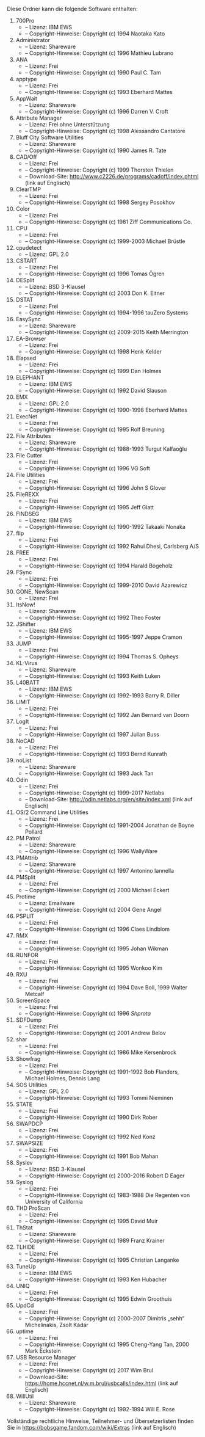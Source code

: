 ﻿Diese Ordner kann die folgende Software enthalten:

1. 700Pro
   - – Lizenz: IBM EWS
   - – Copyright-Hinweise: Copyright (c) 1994 Naotaka Kato
2. Administrator
   - – Lizenz: Shareware
   - – Copyright-Hinweise: Copyright (c) 1996 Mathieu Lubrano
3. ANA
   - – Lizenz: Frei
   - – Copyright-Hinweise: Copyright (c) 1990 Paul C. Tam
4. apptype
   - – Lizenz: Frei
   - – Copyright-Hinweise: Copyright (c) 1993 Eberhard Mattes
5. AppWait
   - – Lizenz: Shareware
   - – Copyright-Hinweise: Copyright (c) 1996 Darren V. Croft
6. Attribute Manager
   - – Lizenz: Frei ohne Unterstützung
   - – Copyright-Hinweise: Copyright (c) 1998 Alessandro Cantatore
7. Bluff City Software Utilities
   - – Lizenz: Shareware
   - – Copyright-Hinweise: Copyright (c) 1990 James R. Tate
8. CAD/Off
   - – Lizenz: Frei
   - – Copyright-Hinweise: Copyright (c) 1999 Thorsten Thielen
   - – Download-Site: http://www.c2226.de/programs/cadoff/index.phtml (link auf Englisch)
9. ClearTMP
   - – Lizenz: Frei
   - – Copyright-Hinweise: Copyright (c) 1998 Sergey Posokhov
10. Color
    - – Lizenz: Frei
    - – Copyright-Hinweise: Copyright (c) 1981 Ziff Communications Co.
11. CPU
    - – Lizenz: Frei
    - – Copyright-Hinweise: Copyright (c) 1999-2003 Michael Brüstle
12. cpudetect
    - – Lizenz: GPL 2.0
13. CSTART
    - – Lizenz: Frei
    - – Copyright-Hinweise: Copyright (c) 1996 Tomas Ögren
14. DESplit
    - – Lizenz: BSD 3-Klausel
    - – Copyright-Hinweise: Copyright (c) 2003 Don K. Eitner
15. DSTAT
    - – Lizenz: Frei
    - – Copyright-Hinweise: Copyright (c) 1994-1996 tauZero Systems
16. EasySync
    - – Lizenz: Shareware
    - – Copyright-Hinweise: Copyright (c) 2009-2015 Keith Merrington
17. EA-Browser
    - – Lizenz: Frei
    - – Copyright-Hinweise: Copyright (c) 1998 Henk Kelder
18. Elapsed
    - – Lizenz: Frei
    - – Copyright-Hinweise: Copyright (c) 1999 Dan Holmes
19. ELEPHANT
    - – Lizenz: IBM EWS
    - – Copyright-Hinweise: Copyright (c) 1992 David Slauson
20. EMX
    - – Lizenz: GPL 2.0
    - – Copyright-Hinweise: Copyright (c) 1990-1998 Eberhard Mattes
21. ExecNet
    - – Lizenz: Frei
    - – Copyright-Hinweise: Copyright (c) 1995 Rolf Breuning
22. File Attributes
    - – Lizenz: Shareware
    - – Copyright-Hinweise: Copyright (c) 1988-1993 Turgut Kalfaoğlu
23. File Cutter
    - – Lizenz: Frei
    - – Copyright-Hinweise: Copyright (c) 1996 VG Soft
24. File Utilities
    - – Lizenz: Frei
    - – Copyright-Hinweise: Copyright (c) 1996 John S Glover
25. FileREXX
    - – Lizenz: Frei
    - – Copyright-Hinweise: Copyright (c) 1995 Jeff Glatt
26. FINDSEG
    - – Lizenz: IBM EWS
    - – Copyright-Hinweise: Copyright (c) 1990-1992 Takaaki Nonaka
27. flip
    - – Lizenz: Frei
    - – Copyright-Hinweise: Copyright (c) 1992 Rahul Dhesi, Carlsberg A/S
28. FREE
    - – Lizenz: Frei
    - – Copyright-Hinweise: Copyright (c) 1994 Harald Bögeholz
29. FSync
    - – Lizenz: Frei
    - – Copyright-Hinweise: Copyright (c) 1999-2010 David Azarewicz
30. GONE, NewScan
    - – Lizenz: Frei
31. ItsNow!
    - – Lizenz: Shareware
    - – Copyright-Hinweise: Copyright (c) 1992 Theo Foster
32. JShifter
    - – Lizenz: IBM EWS
    - – Copyright-Hinweise: Copyright (c) 1995-1997 Jeppe Cramon
33. JUMP
    - – Lizenz: Frei
    - – Copyright-Hinweise: Copyright (c) 1994 Thomas S. Opheys
34. KL-Virus
    - – Lizenz: Shareware
    - – Copyright-Hinweise: Copyright (c) 1993 Keith Luken
35. L40BATT
    - – Lizenz: IBM EWS
    - – Copyright-Hinweise: Copyright (c) 1992-1993 Barry R. Diller
36. LIMIT
    - – Lizenz: Frei
    - – Copyright-Hinweise: Copyright (c) 1992 Jan Bernard van Doorn
37. LogIt
    - – Lizenz: Frei
    - – Copyright-Hinweise: Copyright (c) 1997 Julian Buss
38. NoCAD
    - – Lizenz: Frei
    - – Copyright-Hinweise: Copyright (c) 1993 Bernd Kunrath
39. noList
    - – Lizenz: Shareware
    - – Copyright-Hinweise: Copyright (c) 1993 Jack Tan
40. Odin
    - – Lizenz: Frei
    - – Copyright-Hinweise: Copyright (c) 1999-2017 Netlabs
    - – Download-Site: http://odin.netlabs.org/en/site/index.xml (link auf Englisch)
41. OS/2 Command Line Utilities
    - – Lizenz: Frei
    - – Copyright-Hinweise: Copyright (c) 1991-2004 Jonathan de Boyne Pollard
42. PM Patrol
    - – Lizenz: Shareware
    - – Copyright-Hinweise: Copyright (c) 1996 WallyWare
43. PMAttrib
    - – Lizenz: Shareware
    - – Copyright-Hinweise: Copyright (c) 1997 Antonino Iannella
44. PMSplit
    - – Lizenz: Frei
    - – Copyright-Hinweise: Copyright (c) 2000 Michael Eckert
45. Protime
    - – Lizenz: Emailware
    - – Copyright-Hinweise: Copyright (c) 2004 Gene Angel
46. PSPLIT
    - – Lizenz: Frei
    - – Copyright-Hinweise: Copyright (c) 1996 Claes Lindblom
47. RMX
    - – Lizenz: Frei
    - – Copyright-Hinweise: Copyright (c) 1995 Johan Wikman
48. RUNFOR
    - – Lizenz: Frei
    - – Copyright-Hinweise: Copyright (c) 1995 Wonkoo Kim
49. RXU
    - – Lizenz: Frei
    - – Copyright-Hinweise: Copyright (c) 1994 Dave Boll, 1999 Walter Metcalf
50. ScreenSpace
    - – Lizenz: Frei
    - – Copyright-Hinweise: Copyright (c) 1996 *Shprota*
51. SDFDump
    - – Lizenz: Frei
    - – Copyright-Hinweise: Copyright (c) 2001 Andrew Belov
52. shar
    - – Lizenz: Frei
    - – Copyright-Hinweise: Copyright (c) 1986 Mike Kersenbrock
53. Showfrag
    - – Lizenz: Frei
    - – Copyright-Hinweise: Copyright (c) 1991-1992 Bob Flanders, Michael Holmes, Dennis Lang
54. SOS Utilities
    - – Lizenz: GPL 2.0
    - – Copyright-Hinweise: Copyright (c) 1993 Tommi Nieminen
55. STATE
    - – Lizenz: Frei
    - – Copyright-Hinweise: Copyright (c) 1990 Dirk Rober
56. SWAPDCP
    - – Lizenz: Frei
    - – Copyright-Hinweise: Copyright (c) 1992 Ned Konz
57. SWAPSIZE
    - – Lizenz: Frei
    - – Copyright-Hinweise: Copyright (c) 1991 Bob Mahan
58. Syslev
    - – Lizenz: BSD 3-Klausel
    - – Copyright-Hinweise: Copyright (c) 2000-2016 Robert D Eager
59. Syslog
    - – Lizenz: Frei
    - – Copyright-Hinweise: Copyright (c) 1983-1988 Die Regenten von University of California
60. THD ProScan
    - – Lizenz: Frei
    - – Copyright-Hinweise: Copyright (c) 1995 David Muir
61. ThStat
    - – Lizenz: Shareware
    - – Copyright-Hinweise: Copyright (c) 1989 Franz Krainer
62. TLHIDE
    - – Lizenz: Frei
    - – Copyright-Hinweise: Copyright (c) 1995 Christian Langanke
63. TuneUp
    - – Lizenz: IBM EWS
    - – Copyright-Hinweise: Copyright (c) 1993 Ken Hubacher
64. UNIQ
    - – Lizenz: Frei
    - – Copyright-Hinweise: Copyright (c) 1995 Edwin Groothuis
65. UpdCd
    - – Lizenz: Frei
    - – Copyright-Hinweise: Copyright (c) 2000-2007 Dimitris „sehh“ Michelinakis, Zsolt Kádár
66. uptime
    - – Lizenz: Frei
    - – Copyright-Hinweise: Copyright (c) 1995 Cheng-Yang Tan, 2000 Mark Eckstein
67. USB Resource Manager
    - – Lizenz: Frei
    - – Copyright-Hinweise: Copyright (c) 2017 Wim Brul
    - – Download-Site: https://home.hccnet.nl/w.m.brul/usbcalls/index.html (link auf Englisch)
68. WillUtil
    - – Lizenz: Shareware
    - – Copyright-Hinweise: Copyright (c) 1992-1994 Will E. Rose

Vollständige rechtliche Hinweise, Teilnehmer- und Übersetzerlisten finden Sie in https://bobsgame.fandom.com/wiki/Extras (link auf Englisch)
